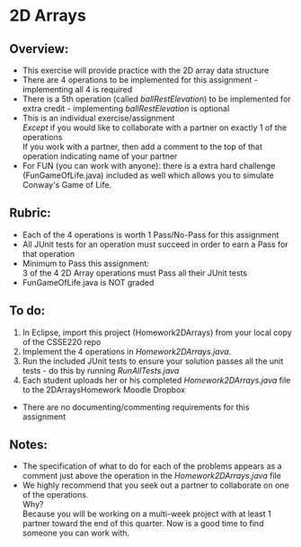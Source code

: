 # 2D Arrays

## Overview:
- This exercise will provide practice with the 2D array data structure
- There are 4 operations to be implemented for this assignment - implementing all 4 is required
- There is a 5th operation (called *ballRestElevation*) to be implemented for extra credit - implementing *ballRestElevation* is optional
- This is an individual exercise/assignment <br>*Except* if you would like to collaborate with a partner on exactly 1 of the operations <br>If you work with a partner, then add a comment to the top of that operation indicating name of your partner
- For FUN (you can work with anyone): there is a extra hard challenge (FunGameOfLife.java) included as well which allows you to simulate Conway's Game of Life.

## Rubric:

- Each of the 4 operations is worth 1 Pass/No-Pass for this assignment
- All JUnit tests for an operation must succeed in order to earn a Pass for that operation
- Minimum to Pass this assignment: <br>3 of the 4 2D Array operations must Pass all their JUnit tests
- FunGameOfLife.java is NOT graded

## To do:

1. In Eclipse, import this project (Homework2DArrays) from your local copy of the CSSE220 repo
2. Implement the 4 operations in *Homework2DArrays.java*. 
3. Run the included JUnit tests to ensure your solution passes all the unit tests - do this by running *RunAllTests.java*
4. Each student uploads her or his completed *Homework2DArrays.java* file to the 2DArraysHomework Moodle Dropbox


- There are no documenting/commenting requirements for this assignment

## Notes:
- The specification of what to do for each of the problems appears as a comment just above the operation in the *Homework2DArrays.java* file
- We highly recommend that you seek out a partner to collaborate on one of the operations. <br>Why? <br>Because you will be working on a multi-week project with at least 1 partner toward the end of this quarter. Now is a good time to find someone you can work with.



